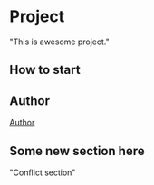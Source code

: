# Project
"This is awesome project."
## How to start
## Author

[Author](author.md)

## Some new section here
"Conflict section"
